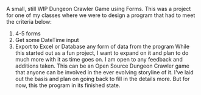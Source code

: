 A small, still WIP Dungeon Crawler Game using Forms. This was a project for one of my classes where we were to design a program that had to meet the criteria below:

1. 4-5 forms
2. Get some DateTime input
3. Export to Excel or Database any form of data from the program
While this started out as a fun project, I want to expand on it and plan to do much more with it as time goes on. 
I am open to any feedback and additions taken. This can be an Open Source Dungeon Crawler game that anyone can be involved in the ever evolving storyline of it. 
I've laid out the basis and plan on going back to fill in the details more. But for now, this the program in its finished state.
